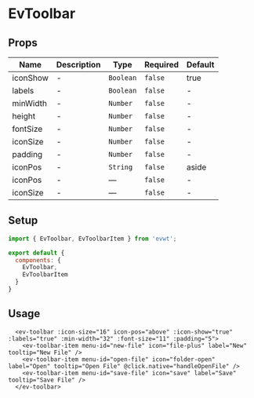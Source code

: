 # EvToolbar

## Props

<!-- @vuese:EvToolbar:props:start -->
|Name|Description|Type|Required|Default|
|---|---|---|---|---|
|iconShow|-|`Boolean`|`false`|true|
|labels|-|`Boolean`|`false`|-|
|minWidth|-|`Number`|`false`|-|
|height|-|`Number`|`false`|-|
|fontSize|-|`Number`|`false`|-|
|iconSize|-|`Number`|`false`|-|
|padding|-|`Number`|`false`|-|
|iconPos|-|`String`|`false`|aside|
|iconPos|-|—|`false`|-|
|iconSize|-|—|`false`|-|

<!-- @vuese:EvToolbar:props:end -->




## Setup

```js
import { EvToolbar, EvToolbarItem } from 'evwt';

export default {
  components: {
    EvToolbar,
    EvToolbarItem
  }
}
```

## Usage
```vue
  <ev-toolbar :icon-size="16" icon-pos="above" :icon-show="true" :labels="true" :min-width="32" :font-size="11" :padding="5">
    <ev-toolbar-item menu-id="new-file" icon="file-plus" label="New" tooltip="New File" />
    <ev-toolbar-item menu-id="open-file" icon="folder-open" label="Open" tooltip="Open File" @click.native="handleOpenFile" />
    <ev-toolbar-item menu-id="save-file" icon="save" label="Save" tooltip="Save File" />
  </ev-toolbar>
```
